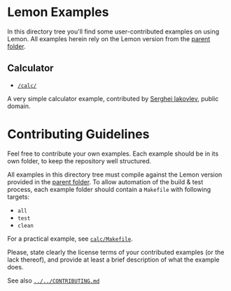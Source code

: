 # Lemon Examples

In this directory tree you'll find some user-contributed examples on using Lemon. All examples herein rely on the Lemon version from the [parent folder].

## Calculator

- [`/calc/`](./calc)

A very simple calculator example, contributed by [Serghei Iakovlev], public domain.

# Contributing Guidelines

Feel free to contribute your own examples. Each example should be in its own folder, to keep the repository well structured.

All examples in this directory tree must compile against the Lemon version provided in the [parent folder]. To allow automation of the build & test process, each example folder should contain a `Makefile` with following targets:

- `all`
- `test`
- `clean`

For a practical example, see [`calc/Makefile`](./calc/Makefile).

Please, state clearly the license terms of your contributed examples (or the lack thereof), and provide at least a brief description of what the example does.

See also [`../../CONTRIBUTING.md`](../../CONTRIBUTING.md)


<!-----------------------------------------------------------------------------
                               REFERENCE LINKS
------------------------------------------------------------------------------>

[parent folder]: ../

<!-- project files -->

[CONTRIBUTING]: ../../CONTRIBUTING.md " Read the contributors' guidelines"

<!-- people -->

[Serghei Iakovlev]: https://github.com/sergeyklay "View Serghei Iakovlev's GitHub profile"

<!-- EOF -->
